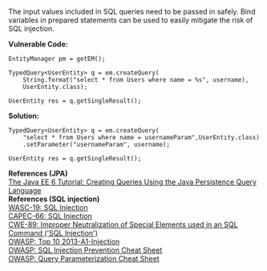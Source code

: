  The input values included in SQL queries need to be passed in safely. Bind variables in prepared statements can be used to easily mitigate the risk of SQL injection.

**Vulnerable Code:**

```
EntityManager pm = getEM();

TypedQuery<UserEntity> q = em.createQuery(
    String.format("select * from Users where name = %s", username),
    UserEntity.class);

UserEntity res = q.getSingleResult();
```

**Solution:**

```
TypedQuery<UserEntity> q = em.createQuery(
    "select * from Users where name = usernameParam",UserEntity.class)
    .setParameter("usernameParam", username);

UserEntity res = q.getSingleResult();
```
  

**References (JPA)**  
[The Java EE 6 Tutorial: Creating Queries Using the Java Persistence Query Language](http://docs.oracle.com/javaee/6/tutorial/doc/bnbrg.html)  
**References (SQL injection)**  
[WASC-19: SQL Injection](http://projects.webappsec.org/w/page/13246963/SQL%20Injection)  
[CAPEC-66: SQL Injection](http://capec.mitre.org/data/definitions/66.html)  
[CWE-89: Improper Neutralization of Special Elements used in an SQL Command ('SQL Injection')](http://cwe.mitre.org/data/definitions/89.html)  
[OWASP: Top 10 2013-A1-Injection](https://www.owasp.org/index.php/Top_10_2013-A1-Injection)  
[OWASP: SQL Injection Prevention Cheat Sheet](https://www.owasp.org/index.php/SQL_Injection_Prevention_Cheat_Sheet)  
[OWASP: Query Parameterization Cheat Sheet](https://www.owasp.org/index.php/Query_Parameterization_Cheat_Sheet)

